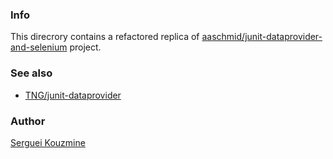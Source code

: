 ### Info

This direcrory contains a refactored replica of [aaschmid/junit-dataprovider-and-selenium](https://github.com/aaschmid/junit-dataprovider-and-selenium) project.

### See also
  * [TNG/junit-dataprovider](https://github.com/TNG/junit-dataprovider)

### Author
[Serguei Kouzmine](kouzmine_serguei@yahoo.com)
